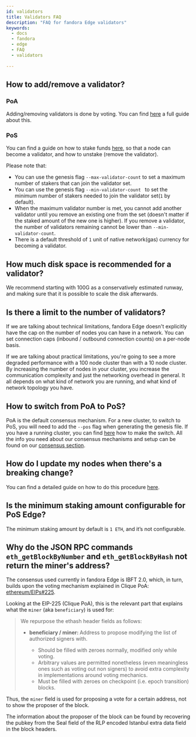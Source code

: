 ```yaml
---
id: validators
title: Validators FAQ
description: "FAQ for fandora Edge validators"
keywords:
  - docs
  - fandora
  - edge
  - FAQ
  - validators
  
---
```


## How to add/remove a validator?

### PoA
Adding/removing validators is done by voting. You can find [here](/docs/edge/consensus/poa) a full guide about this.

### PoS
You can find a guide on how to stake funds [here](/docs/edge/consensus/pos-stake-unstake), so that a node can become a validator, and how to unstake (remove the validator).

Please note that:
- You can use the genesis flag `--max-validator-count` to set a maximum number of stakers that can join the validator set.
- You can use the genesis flag `--min-validator-count ` to set the minimum number of stakers needed to join the validator set(`1` by default).
- When the maximum validator number is met, you cannot add another validator until you remove an existing one from the set (doesn't matter if the staked amount of the new one is higher). If you remove a validator, the number of validators remaining cannot be lower than `--min-validator-count`.
- There is a default threshold of `1`  unit of native network(gas) currency for becoming a validator.
 


## How much disk space is recommended for a validator?

We recommend starting with 100G as a conservatively estimated runway, and making sure that it is possible to scale the disk afterwards.


## Is there a limit to the number of validators?

If we are talking about technical limitations, fandora Edge doesn't explicitly have the cap on the number of nodes you can have in a network. You can set connection caps (inbound / outbound connection counts) on a per-node basis.

If we are talking about practical limitations, you're going to see a more degraded performance with a 100 node cluster than with a 10 node cluster. By increasing the number of nodes in your cluster, you increase the communication complexity and just the networking overhead in general. It all depends on what kind of network you are running, and what kind of network topology you have.

## How to switch from PoA to PoS?

PoA is the default consensus mechanism. For a new cluster, to switch to PoS, you will need to add the `--pos` flag when generating the genesis file. If you have a running cluster, you can find [here](/docs/edge/consensus/migration-to-pos) how to make the switch. All the info you need about our consensus mechanisms and setup can be found on our [consensus section](/docs/edge/consensus/poa).

## How do I update my nodes when there's a breaking change?

You can find a detailed guide on how to do this procedure [here](/docs/edge/validator-hosting#update).

## Is the minimum staking amount configurable for PoS Edge? 

The minimum staking amount by default is `1 ETH`, and it’s not configurable. 

## Why do the JSON RPC commands `eth_getBlockByNumber` and `eth_getBlockByHash` not return the miner's address?

The consensus used currently in fandora Edge is IBFT 2.0, which, in turn, builds upon the voting mechanism explained in Clique PoA: [ethereum/EIPs#225](https://github.com/ethereum/EIPs/issues/225).

Looking at the EIP-225 (Clique PoA), this is the relevant part that explains what the `miner` (aka `beneficiary`) is used for:

<blockquote>
We repurpose the ethash header fields as follows:
<ul>
<li><b>beneficiary / miner: </b> Address to propose modifying the list of authorized signers with.</li>
<ul>
<li>Should be filled with zeroes normally, modified only while voting.</li>
<li>Arbitrary values are permitted nonetheless (even meaningless ones such as voting out non signers) to avoid extra complexity in implementations around voting mechanics.</li>
<li> Must be filled with zeroes on checkpoint (i.e. epoch transition) blocks. </li>
</ul>

</ul>

</blockquote>

Thus, the `miner` field is used for proposing a vote for a certain address, not to show the proposer of the block.

The information about the proposer of the block can be found by recovering the pubkey from the Seal field of the RLP encoded Istanbul extra data field in the block headers.